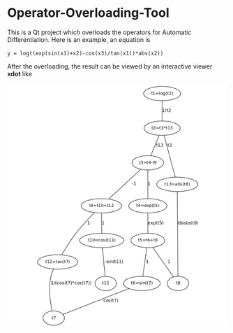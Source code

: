 # Operator-Overloading-Tool

This is a Qt project which overloads the operators for Automatic Differentiation. Here is an example, an equation is

    y = log((exp(sin(x1)+x2)-cos(x3)/tan(x1))*abs(x2))
    
After the overloading, the result can be viewed by an interactive viewer **xdot** like

![alt text](https://github.com/BingoJYB/Operator-Overloading-Tool/blob/master/Example%20Image.png)
